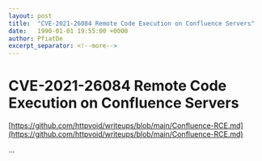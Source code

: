 ```yaml
---
layout: post
title:  "CVE-2021-26084 Remote Code Execution on Confluence Servers"
date:   1990-01-01 19:55:00 +0000
author: PfiatDe
excerpt_separator: <!--more-->
---
```


# CVE-2021-26084 Remote Code Execution on Confluence Servers
[https://github.com/httpvoid/writeups/blob/main/Confluence-RCE.md](https://github.com/httpvoid/writeups/blob/main/Confluence-RCE.md)

...
<!--more-->
